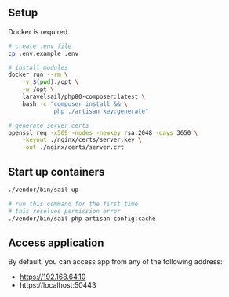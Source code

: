 ## Setup

Docker is required.

```bash
# create .env file
cp .env.example .env

# install modules
docker run --rm \
    -v $(pwd):/opt \
    -w /opt \
    laravelsail/php80-composer:latest \
    bash -c "composer install && \
             php ./artisan key:generate"

# generate server certs
openssl req -x509 -nodes -newkey rsa:2048 -days 3650 \
    -keyout ./nginx/certs/server.key \
    -out ./nginx/certs/server.crt
```

## Start up containers

```bash
./vendor/bin/sail up

# run this command for the first time
# this resolves permission error
./vendor/bin/sail php artisan config:cache
```

## Access application
By default, you can access app from any of the following address:
- https://192.168.64.10
- https://localhost:50443
